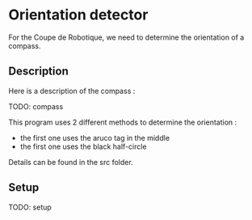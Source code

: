 # Orientation detector

For the Coupe de Robotique, we need to determine the orientation of a compass.

## Description

Here is a description of the compass :

TODO: compass

This program uses 2 different methods to determine the orientation :
- the first one uses the aruco tag in the middle
- the first one uses the black half-circle

Details can be found in the src folder.

## Setup 

TODO: setup